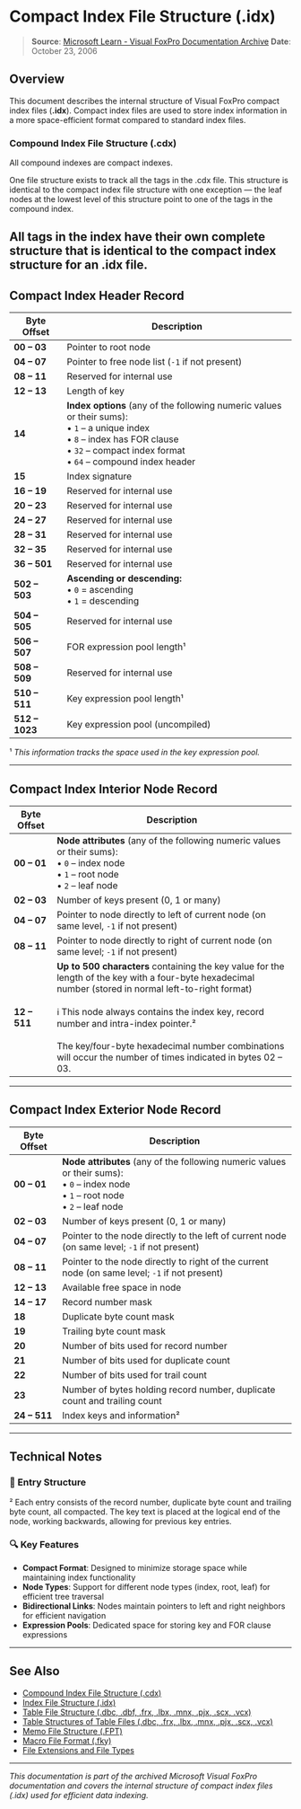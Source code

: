 # Compact Index File Structure (.idx)

> **Source**: [Microsoft Learn - Visual FoxPro Documentation Archive](https://learn.microsoft.com/en-us/previous-versions/visualstudio/foxpro/s8tb8f47(v=vs.71))  
> **Date**: October 23, 2006

## Overview

This document describes the internal structure of Visual FoxPro compact index files (**.idx**). Compact index files are used to store index information in a more space-efficient format compared to standard index files.

### Compound Index File Structure (.cdx)

All compound indexes are compact indexes.

One file structure exists to track all the tags in the .cdx file. This structure is identical to the compact index file structure with one exception — the leaf nodes at the lowest level of this structure point to one of the tags in the compound index.

All tags in the index have their own complete structure that is identical to the compact index structure for an .idx file.
---

## Compact Index Header Record

| Byte Offset | Description |
|-------------|-------------|
| **00 – 03** | Pointer to root node |
| **04 – 07** | Pointer to free node list (`-1` if not present) |
| **08 – 11** | Reserved for internal use |
| **12 – 13** | Length of key |
| **14** | **Index options** (any of the following numeric values or their sums):<br/>• `1` – a unique index<br/>• `8` – index has FOR clause<br/>• `32` – compact index format<br/>• `64` – compound index header |
| **15** | Index signature |
| **16 – 19** | Reserved for internal use |
| **20 – 23** | Reserved for internal use |
| **24 – 27** | Reserved for internal use |
| **28 – 31** | Reserved for internal use |
| **32 – 35** | Reserved for internal use |
| **36 – 501** | Reserved for internal use |
| **502 – 503** | **Ascending or descending:**<br/>• `0` = ascending<br/>• `1` = descending |
| **504 – 505** | Reserved for internal use |
| **506 – 507** | FOR expression pool length¹ |
| **508 – 509** | Reserved for internal use |
| **510 – 511** | Key expression pool length¹ |
| **512 – 1023** | Key expression pool (uncompiled) |

¹ *This information tracks the space used in the key expression pool.*

---

## Compact Index Interior Node Record

| Byte Offset | Description |
|-------------|-------------|
| **00 – 01** | **Node attributes** (any of the following numeric values or their sums):<br/>• `0` – index node<br/>• `1` – root node<br/>• `2` – leaf node |
| **02 – 03** | Number of keys present (0, 1 or many) |
| **04 – 07** | Pointer to node directly to left of current node (on same level, `-1` if not present) |
| **08 – 11** | Pointer to node directly to right of current node (on same level; `-1` if not present) |
| **12 – 511** | **Up to 500 characters** containing the key value for the length of the key with a four-byte hexadecimal number (stored in normal left-to-right format)<br/><br/>ℹ️ This node always contains the index key, record number and intra-index pointer.²<br/><br/>The key/four-byte hexadecimal number combinations will occur the number of times indicated in bytes 02 – 03. |

---

## Compact Index Exterior Node Record

| Byte Offset | Description |
|-------------|-------------|
| **00 – 01** | **Node attributes** (any of the following numeric values or their sums):<br/>• `0` – index node<br/>• `1` – root node<br/>• `2` – leaf node |
| **02 – 03** | Number of keys present (0, 1 or many) |
| **04 – 07** | Pointer to the node directly to the left of current node (on same level; `-1` if not present) |
| **08 – 11** | Pointer to the node directly to right of the current node (on same level; `-1` if not present) |
| **12 – 13** | Available free space in node |
| **14 – 17** | Record number mask |
| **18** | Duplicate byte count mask |
| **19** | Trailing byte count mask |
| **20** | Number of bits used for record number |
| **21** | Number of bits used for duplicate count |
| **22** | Number of bits used for trail count |
| **23** | Number of bytes holding record number, duplicate count and trailing count |
| **24 – 511** | Index keys and information² |

---

## Technical Notes

### 📝 Entry Structure

² Each entry consists of the record number, duplicate byte count and trailing byte count, all compacted. The key text is placed at the logical end of the node, working backwards, allowing for previous key entries.

### 🔍 Key Features

- **Compact Format**: Designed to minimize storage space while maintaining index functionality
- **Node Types**: Support for different node types (index, root, leaf) for efficient tree traversal  
- **Bidirectional Links**: Nodes maintain pointers to left and right neighbors for efficient navigation
- **Expression Pools**: Dedicated space for storing key and FOR clause expressions

---

## See Also

- [Compound Index File Structure (.cdx)](k35b9hs2(v=vs.71))
- [Index File Structure (.idx)](x0btabez(v=vs.71))
- [Table File Structure (.dbc, .dbf, .frx, .lbx, .mnx, .pjx, .scx, .vcx)](st4a0s68(v=vs.71))
- [Table Structures of Table Files (.dbc, .frx, .lbx, .mnx, .pjx, .scx, .vcx)](72es52cd(v=vs.71))
- [Memo File Structure (.FPT)](8599s21w(v=vs.71))
- [Macro File Format (.fky)](t711dh3d(v=vs.71))
- [File Extensions and File Types](h9yfa0t1(v=vs.71))

---

*This documentation is part of the archived Microsoft Visual FoxPro documentation and covers the internal structure of compact index files (.idx) used for efficient data indexing.*